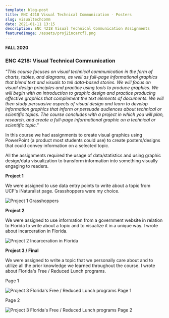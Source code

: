 ```yaml
---
template: blog-post
title: ENC 4218 Visual Technical Communication - Posters
slug: visualtechcomm
date: 2021-01-11 13:15
description: ENC 4218 Visual Technical Communication Assignments
featuredImage: /assets/proj2incarcfl.png
---
```

**FALL 2020**

### ENC 4218: Visual Technical Communication

*"This course focuses on visual technical communication in the form of charts, tables, and diagrams, as well as full-page informational graphics that blend text and visuals to tell data-based stories. We will focus on visual design principles and practice using tools to produce graphics. We will begin with an introduction to graphic design and practice producing effective graphics that complement the text elements of documents. We will then study persuasive aspects of visual design and learn to develop information graphics that inform or persuade audiences about technical or scientific topics. The course concludes with a project in which you will plan, research, and create a full-page informational graphic on a technical or scientific topic."*

In this course we had assignments to create visual graphics using PowerPoint (a product most students could use) to create posters/designs that could convey information on a selected topic.

All the assignments required the usage of data/statistics and using graphic design/data visualization to transform information into something visually engaging to readers.

**Project 1**

We were assigned to use data entry points to write about a topic from UCF's iNaturalist page. Grasshoppers were my choice.

![Project 1 Grasshoppers](/assets/proj1grasshoppers.png "Project 1 Grasshoppers")

**Project 2**

We were assigned to use information from a government website in relation to Florida to write about a topic and to visualize it in a unique way. I wrote about incarceration in Florida.

![Project 2 Incarceration in Florida](/assets/proj2incarcfl.png "Project 2 Incarceration in Florida")

**Project 3 / Final**

We were assigned to write a topic that we personally care about and to utilize all the prior knowledge we learned throughout the course. I wrote about Florida's Free / Reduced Lunch programs.

Page 1

![Project 3 Florida's Free / Reduced Lunch programs Page 1](/assets/projfinal1.png "Project 3 Florida's Free / Reduced Lunch programs Page 1")

Page 2

![Project 3 Florida's Free / Reduced Lunch programs Page 2](/assets/projfinal2.png "Project 3 Florida's Free / Reduced Lunch programs Page 2")